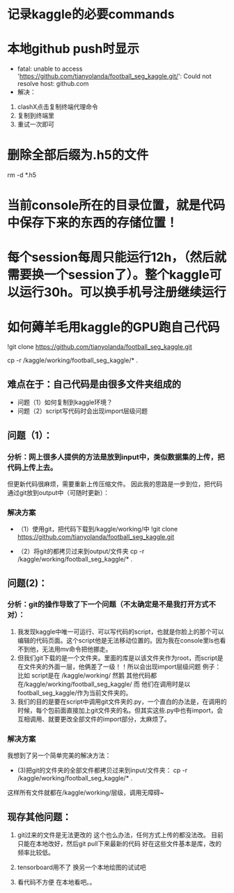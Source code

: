 # 记录kaggle的必要commands
# 本地github push时显示
- fatal: unable to access 'https://github.com/tianyolanda/football_seg_kaggle.git/': Could not resolve host: github.com
- 解决：
1. clashX点击复制终端代理命令
2. 复制到终端里
3. 重试一次即可

# 删除全部后缀为.h5的文件
rm -d *.h5

# 当前console所在的目录位置，就是代码中保存下来的东西的存储位置！

# 每个session每周只能运行12h，（然后就需要换一个session了）。整个kaggle可以运行30h。可以换手机号注册继续运行

# 如何薅羊毛用kaggle的GPU跑自己代码 

!git clone https://github.com/tianyolanda/football_seg_kaggle.git

cp -r /kaggle/working/football_seg_kaggle/* .


## 难点在于：自己代码是由很多文件夹组成的
- 问题（1）如何复制到kaggle环境？
- 问题（2）script写代码时会出现import层级问题

## 问题（1）：
### 分析：网上很多人提供的方法是放到input中，类似数据集的上传，把代码上传上去。
但更新代码很麻烦，需要重新上传压缩文件。
因此我的思路是一步到位，把代码通过git放到output中（可随时更新）：
### 解决方案
- （1）使用git，把代码下载到/kaggle/working/中
!git clone https://github.com/tianyolanda/football_seg_kaggle.git

- （2）将git的都拷贝过来到output/文件夹
cp -r /kaggle/working/football_seg_kaggle/* .

## 问题(2)：
### 分析：git的操作导致了下一个问题（不太确定是不是我打开方式不对）：
 1. 我发现kaggle中唯一可运行、可以写代码的script，也就是你脸上的那个可以编辑的代码页面。这个script他是无法移动位置的。因为我在console里ls也看不到他，无法用mv命令把他挪走。
 2. 但我们git下载的是一个文件夹。里面的库是以该文件夹作为root，而script是在文件夹的外面一层，他俩差了一级！！所以会出现import层级问题
 例子： 比如 script是在 /kaggle/working/
 然鹅 其他代码都在/kaggle/working/football_seg_kaggle/
 而 他们在调用时是以football_seg_kaggle/作为当前文件夹的。
 3. 我们的目的是要在script中调用git文件夹的.py，一个直白的办法是，在调用的时候，每个包前面直接加上git文件夹的名。但其实这些.py中也有import，会互相调用、就要更改全部文件的import部分，太麻烦了。
### 解决方案 
 我想到了另一个简单完美的解决方法：
- (3)把git的文件夹的全部文件都拷贝过来到input/文件夹：
cp -r /kaggle/working/football_seg_kaggle/* .

这样所有文件就都在/kaggle/working/层级，调用无障碍~

## 现存其他问题：
1. git过来的文件是无法更改的
这个也么办法，任何方式上传的都没法改。
目前只能在本地改好，然后git pull下来最新的代码
好在这些文件基本是库，改的频率比较低。

2. tensorboard用不了
换另一个本地绘图的试试吧 

3. 看代码不方便
在本地看吧。。




